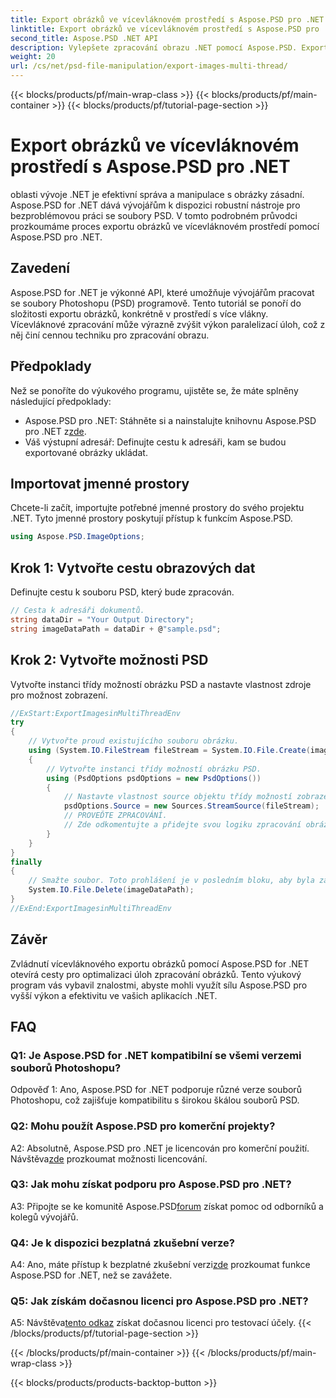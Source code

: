 ```yaml
---
title: Export obrázků ve vícevláknovém prostředí s Aspose.PSD pro .NET
linktitle: Export obrázků ve vícevláknovém prostředí s Aspose.PSD pro .NET
second_title: Aspose.PSD .NET API
description: Vylepšete zpracování obrazu .NET pomocí Aspose.PSD. Exportujte obrázky ve vícevláknovém prostředí. Zvyšte výkon a efektivitu bez námahy.
weight: 20
url: /cs/net/psd-file-manipulation/export-images-multi-thread/
---
```


{{< blocks/products/pf/main-wrap-class >}}
{{< blocks/products/pf/main-container >}}
{{< blocks/products/pf/tutorial-page-section >}}

# Export obrázků ve vícevláknovém prostředí s Aspose.PSD pro .NET

oblasti vývoje .NET je efektivní správa a manipulace s obrázky zásadní. Aspose.PSD for .NET dává vývojářům k dispozici robustní nástroje pro bezproblémovou práci se soubory PSD. V tomto podrobném průvodci prozkoumáme proces exportu obrázků ve vícevláknovém prostředí pomocí Aspose.PSD pro .NET.
## Zavedení
Aspose.PSD for .NET je výkonné API, které umožňuje vývojářům pracovat se soubory Photoshopu (PSD) programově. Tento tutoriál se ponoří do složitosti exportu obrázků, konkrétně v prostředí s více vlákny. Vícevláknové zpracování může výrazně zvýšit výkon paralelizací úloh, což z něj činí cennou techniku pro zpracování obrazu.
## Předpoklady
Než se ponoříte do výukového programu, ujistěte se, že máte splněny následující předpoklady:
-  Aspose.PSD pro .NET: Stáhněte si a nainstalujte knihovnu Aspose.PSD pro .NET z[zde](https://releases.aspose.com/psd/net/).
- Váš výstupní adresář: Definujte cestu k adresáři, kam se budou exportované obrázky ukládat.
## Importovat jmenné prostory
Chcete-li začít, importujte potřebné jmenné prostory do svého projektu .NET. Tyto jmenné prostory poskytují přístup k funkcím Aspose.PSD.
```csharp
using Aspose.PSD.ImageOptions;

```
## Krok 1: Vytvořte cestu obrazových dat
Definujte cestu k souboru PSD, který bude zpracován.
```csharp
// Cesta k adresáři dokumentů.
string dataDir = "Your Output Directory";
string imageDataPath = dataDir + @"sample.psd";
```
## Krok 2: Vytvořte možnosti PSD
Vytvořte instanci třídy možností obrázku PSD a nastavte vlastnost zdroje pro možnost zobrazení.
```csharp
//ExStart:ExportImagesinMultiThreadEnv
try
{
    // Vytvořte proud existujícího souboru obrázku.
    using (System.IO.FileStream fileStream = System.IO.File.Create(imageDataPath))
    {
        // Vytvořte instanci třídy možností obrázku PSD.
        using (PsdOptions psdOptions = new PsdOptions())
        {
            // Nastavte vlastnost source objektu třídy možností zobrazení.
            psdOptions.Source = new Sources.StreamSource(fileStream);
            // PROVEĎTE ZPRACOVÁNÍ.
            // Zde odkomentujte a přidejte svou logiku zpracování obrázků.
        }
    }
}
finally
{
    // Smažte soubor. Toto prohlášení je v posledním bloku, aby byla zajištěna správná likvidace zdrojů.
    System.IO.File.Delete(imageDataPath);
}
//ExEnd:ExportImagesinMultiThreadEnv
```
## Závěr
Zvládnutí vícevláknového exportu obrázků pomocí Aspose.PSD for .NET otevírá cesty pro optimalizaci úloh zpracování obrázků. Tento výukový program vás vybavil znalostmi, abyste mohli využít sílu Aspose.PSD pro vyšší výkon a efektivitu ve vašich aplikacích .NET.

## FAQ

### Q1: Je Aspose.PSD for .NET kompatibilní se všemi verzemi souborů Photoshopu?

Odpověď 1: Ano, Aspose.PSD for .NET podporuje různé verze souborů Photoshopu, což zajišťuje kompatibilitu s širokou škálou souborů PSD.

### Q2: Mohu použít Aspose.PSD pro komerční projekty?

 A2: Absolutně, Aspose.PSD pro .NET je licencován pro komerční použití. Návštěva[zde](https://purchase.aspose.com/buy) prozkoumat možnosti licencování.

### Q3: Jak mohu získat podporu pro Aspose.PSD pro .NET?

 A3: Připojte se ke komunitě Aspose.PSD[forum](https://forum.aspose.com/c/psd/34) získat pomoc od odborníků a kolegů vývojářů.

### Q4: Je k dispozici bezplatná zkušební verze?

 A4: Ano, máte přístup k bezplatné zkušební verzi[zde](https://releases.aspose.com/) prozkoumat funkce Aspose.PSD for .NET, než se zavážete.

### Q5: Jak získám dočasnou licenci pro Aspose.PSD pro .NET?

 A5: Návštěva[tento odkaz](https://purchase.aspose.com/temporary-license/) získat dočasnou licenci pro testovací účely.
{{< /blocks/products/pf/tutorial-page-section >}}

{{< /blocks/products/pf/main-container >}}
{{< /blocks/products/pf/main-wrap-class >}}

{{< blocks/products/products-backtop-button >}}
